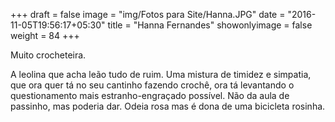 +++
draft = false
image = "img/Fotos para Site/Hanna.JPG"
date = "2016-11-05T19:56:17+05:30"
title = "Hanna Fernandes"
showonlyimage = false
weight = 84
+++

Muito crocheteira.
<!--more-->

A leolina que acha leão tudo de ruim. Uma mistura de timidez e simpatia, que ora quer tá no seu cantinho fazendo crochê, ora tá levantando o questionamento mais estranho-engraçado possível. Não da aula de passinho, mas poderia dar. Odeia rosa mas é dona de uma bicicleta rosinha.

